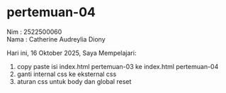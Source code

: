 # pertemuan-04

Nim : 2522500060 <br>
Nama : Catherine Audreylia Diony <br>

Hari ini, 16 Oktober 2025, Saya Mempelajari:
<ol>
  <li>copy paste isi index.html pertemuan-03 ke index.html pertemuan-04</li>
  <li>ganti internal css ke eksternal css</li>
  <li>aturan css untuk body dan global reset</li>
</ol>